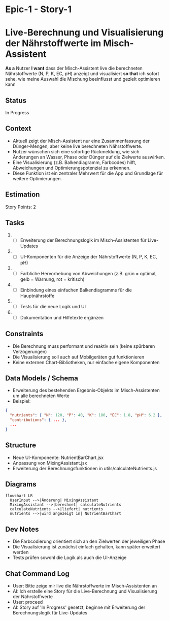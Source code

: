 # Epic-1 - Story-1
# Live-Berechnung und Visualisierung der Nährstoffwerte im Misch-Assistent

**As a** Nutzer
**I want** dass der Misch-Assistent live die berechneten Nährstoffwerte (N, P, K, EC, pH) anzeigt und visualisiert
**so that** ich sofort sehe, wie meine Auswahl die Mischung beeinflusst und gezielt optimieren kann

## Status

In Progress

## Context

- Aktuell zeigt der Misch-Assistent nur eine Zusammenfassung der Dünger-Mengen, aber keine live berechneten Nährstoffwerte.
- Nutzer wünschen sich eine sofortige Rückmeldung, wie sich Änderungen an Wasser, Phase oder Dünger auf die Zielwerte auswirken.
- Eine Visualisierung (z.B. Balkendiagramm, Farbcodes) hilft, Abweichungen und Optimierungspotenzial zu erkennen.
- Diese Funktion ist ein zentraler Mehrwert für die App und Grundlage für weitere Optimierungen.

## Estimation

Story Points: 2

## Tasks

1. - [ ] Erweiterung der Berechnungslogik im Misch-Assistenten für Live-Updates
2. - [ ] UI-Komponenten für die Anzeige der Nährstoffwerte (N, P, K, EC, pH)
3. - [ ] Farbliche Hervorhebung von Abweichungen (z.B. grün = optimal, gelb = Warnung, rot = kritisch)
4. - [ ] Einbindung eines einfachen Balkendiagramms für die Hauptnährstoffe
5. - [ ] Tests für die neue Logik und UI
6. - [ ] Dokumentation und Hilfetexte ergänzen

## Constraints

- Die Berechnung muss performant und reaktiv sein (keine spürbaren Verzögerungen)
- Die Visualisierung soll auch auf Mobilgeräten gut funktionieren
- Keine externen Chart-Bibliotheken, nur einfache eigene Komponenten

## Data Models / Schema

- Erweiterung des bestehenden Ergebnis-Objekts im Misch-Assistenten um alle berechneten Werte
- Beispiel:
```json
{
  "nutrients": { "N": 120, "P": 40, "K": 180, "EC": 1.8, "pH": 6.2 },
  "contributions": { ... },
  ...
}
```

## Structure

- Neue UI-Komponente: NutrientBarChart.jsx
- Anpassung von MixingAssistant.jsx
- Erweiterung der Berechnungsfunktionen in utils/calculateNutrients.js

## Diagrams

```mermaid
flowchart LR
  UserInput -->|Änderung| MixingAssistant
  MixingAssistant -->|berechnet| calculateNutrients
  calculateNutrients -->|liefert| nutrients
  nutrients -->|wird angezeigt in| NutrientBarChart
```

## Dev Notes

- Die Farbcodierung orientiert sich an den Zielwerten der jeweiligen Phase
- Die Visualisierung ist zunächst einfach gehalten, kann später erweitert werden
- Tests prüfen sowohl die Logik als auch die UI-Anzeige

## Chat Command Log

- User: Bitte zeige mir live die Nährstoffwerte im Misch-Assistenten an
- AI: Ich erstelle eine Story für die Live-Berechnung und Visualisierung der Nährstoffwerte
- User: proceed
- AI: Story auf 'In Progress' gesetzt, beginne mit Erweiterung der Berechnungslogik für Live-Updates 